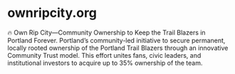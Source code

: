 # ownripcity.org
🔥 Own Rip City—Community Ownership to Keep the Trail Blazers in Portland Forever. Portland’s community-led initiative to secure permanent, locally rooted ownership of the Portland Trail Blazers through an innovative Community Trust model. This effort unites fans, civic leaders, and institutional investors to acquire up to 35% ownership of the team.
